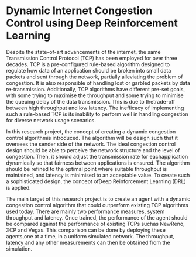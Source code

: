 # Dynamic Internet Congestion Control using Deep Reinforcement Learning
Despite the state-of-art advancements of the internet, 
the same Transmission Control Protocol (TCP) has been employed for over three decades.
 TCP is a pre-configured rule-based algorithm designed to regulate how data of an application 
 should be broken into small data packets and sent through the network, partially alleviating 
 the problem of congestion. It is also responsible of handling lost or garbled packets by data re-transmission. Additionally, TCP algorithms have different pre-set goals, with some trying to maximise the throughput and some trying to minimise the queuing delay of the data transmission. This is due to thetrade-off between high throughput and low latency. The inefficacy of implementing such a rule-based TCP is its inability to perform well in handling congestion for diverse network usage scenarios.

In this research project, the concept of creating a dynamic congestion control algorithmis introduced. The algorithm will be design such that it oversees the sender side of the network.  The ideal congestion control design should be able to perceive the network structure and the level of congestion. Then, it should adjust the transmission rate for eachapplication dynamically so that fairness between applications is ensured. The algorithm should be refined to the optimal point where suitable throughput is maintained, and latency is minimised to an acceptable value. To create such a sophisticated design, the concept ofDeep Reinforcement Learning (DRL) is applied.

The main target of this research project is to create an agent with a dynamic congestion control algorithm that could outperform existing TCP algorithms used today. There are mainly two performance measures, system throughput and latency. Once trained, the performance of the agent should be compared against the performance of existing TCPs suchas NewReno, XCP and Vegas. This comparison can be done by deploying these agents,one at a time, in a uniform simulated network. The throughput, latency and any other measurements can then be obtained from the simulation.
